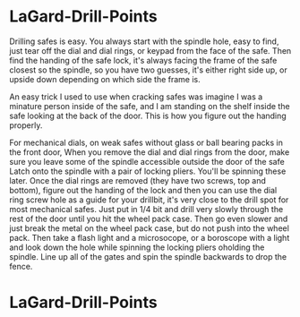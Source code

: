 # LaGard-Drill-Points
Drilling safes is easy. You always start with the spindle hole, easy to find, just tear off the dial and dial rings, or keypad from the face of the safe. 
Then find the handing of the safe lock, it's always facing the frame of the safe closest so the spindle, so you have two guesses, it's either right side up, or upside down depending on which side the frame is.

An easy trick I used to use when cracking safes was imagine I was a minature person inside of the safe, and I am standing on the shelf inside the safe looking at the back of the door. This is how you figure out the handing properly.

For mechanical dials, on weak safes without glass or ball bearing packs in the front door, When you remove the dial and dial rings from the door, make sure you leave some of the spindle accessible outside the door of the safe Latch onto the spindle with a pair of locking pliers. You'll be spinning these later. Once the dial rings are removed (they have two screws, top and bottom), figure out the handing of the lock and then you can use the dial ring screw hole as a guide for your drillbit, it's very close to the drill spot for most mechanical safes. Just put in 1/4 bit and drill very slowly through the rest of the door until you hit the wheel pack case. Then go even slower and just break the metal on the wheel pack case, but do not push into the wheel pack. Then take a flash light and a microsocope, or a boroscope with a light and look down the hole while spinning the locking pliers oholding the spindle. Line up all of the gates and spin the spindle backwards to drop the fence.
# LaGard-Drill-Points

